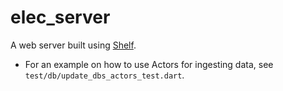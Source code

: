# elec_server

A web server built using [Shelf](https://pub.dartlang.org/packages/shelf).

- For an example on how to use Actors for ingesting data, 
  see `test/db/update_dbs_actors_test.dart`.



